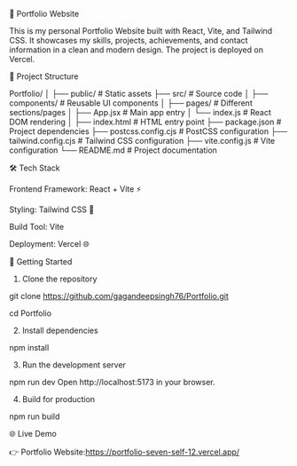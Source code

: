 🚀 Portfolio Website

This is my personal Portfolio Website built with React, Vite, and Tailwind CSS.
It showcases my skills, projects, achievements, and contact information in a clean and modern design.
The project is deployed on Vercel.

📂 Project Structure

Portfolio/
│
├── public/ # Static assets
├── src/ # Source code
│ ├── components/ # Reusable UI components
│ ├── pages/ # Different sections/pages
│ ├── App.jsx # Main app entry
│ └── index.js # React DOM rendering
│
├── index.html # HTML entry point
├── package.json # Project dependencies
├── postcss.config.cjs # PostCSS configuration
├── tailwind.config.cjs # Tailwind CSS configuration
├── vite.config.js # Vite configuration
└── README.md # Project documentation

🛠️ Tech Stack

Frontend Framework: React + Vite ⚡

Styling: Tailwind CSS 🎨

Build Tool: Vite

Deployment: Vercel 🌐

🚀 Getting Started
1. Clone the repository

git clone https://github.com/gagandeepsingh76/Portfolio.git

cd Portfolio

2. Install dependencies

npm install

3. Run the development server

npm run dev
Open http://localhost:5173 in your browser.

4. Build for production

npm run build

🌐 Live Demo

👉 Portfolio Website:https://portfolio-seven-self-12.vercel.app/
